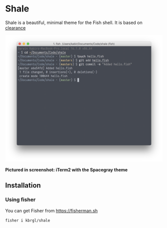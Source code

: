 # Shale
Shale is a beautiful, minimal theme for the Fish shell. It is based on [clearance](https://github.com/oh-my-fish/theme-clearance)

![](screenshot.png)

**Pictured in screenshot: iTerm2 with the Spacegray theme**

## Installation
### Using fisher
You can get Fisher from https://fisherman.sh

```
fisher i kbrgl/shale
```
